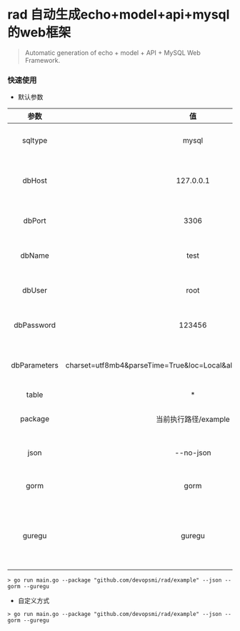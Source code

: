 # rad 自动生成echo+model+api+mysql的web框架
> Automatic generation of echo + model + API + MySQL Web Framework.
### 快速使用
 * 默认参数

|参数|值|备注|
|:----:|:----:|:----:|
|sqltype|mysql|数据库类型|
|dbHost|127.0.0.1|数据库主机地址|
|dbPort|3306|数据库默认|
|dbName|test|数据库名称|
|dbUser|root|数据库用户名|
|dbPassword|123456|数据库密码|
|dbParameters|charset=utf8mb4&parseTime=True&loc=Local&allowNativePasswords=true|数据库连接字符串|
|table|*|表名|
|package|当前执行路径/example|项目包路径|
|json|--no-json|添加json标记|
|gorm|gorm|添加gorm标记|
|guregu|guregu|支持可为空值的字段类型|
 ````
 > go run main.go --package "github.com/devopsmi/rad/example" --json --gorm --guregu
 ````
* 自定义方式
 ````
 > go run main.go --package "github.com/devopsmi/rad/example" --json --gorm --guregu
 ````
